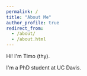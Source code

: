```yaml
---
permalink: /
title: "About Me"
author_profile: true
redirect_from: 
  - /about/
  - /about.html
---
```


Hi! I'm Timo (thy).

I'm a PhD student at UC Davis.